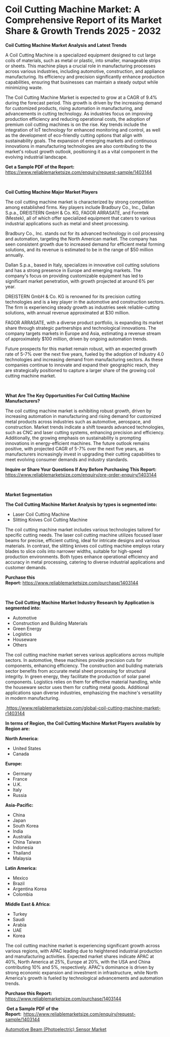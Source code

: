 <p><h1>Coil Cutting Machine Market: A Comprehensive Report of its Market Share & Growth Trends 2025 - 2032</h1></p><p><strong>Coil Cutting Machine Market Analysis and Latest Trends</strong></p>
<p><p>A Coil Cutting Machine is a specialized equipment designed to cut large coils of materials, such as metal or plastic, into smaller, manageable strips or sheets. This machine plays a crucial role in manufacturing processes across various industries, including automotive, construction, and appliance manufacturing. Its efficiency and precision significantly enhance production capabilities, ensuring that businesses can maintain a steady output while minimizing waste.</p><p>The Coil Cutting Machine Market is expected to grow at a CAGR of 9.4% during the forecast period. This growth is driven by the increasing demand for customized products, rising automation in manufacturing, and advancements in cutting technology. As industries focus on improving production efficiency and reducing operational costs, the adoption of premium coil cutting machines is on the rise. Key trends include the integration of IoT technology for enhanced monitoring and control, as well as the development of eco-friendly cutting options that align with sustainability goals. The expansion of emerging markets and continuous innovations in manufacturing technologies are also contributing to the market's robust growth outlook, positioning it as a vital component in the evolving industrial landscape.</p></p>
<p><strong>Get a Sample PDF of the Report:&nbsp;</strong> <a href="https://www.reliablemarketsize.com/enquiry/request-sample/1403144?utm_campaign=2192&utm_medium=2&utm_source=Github&utm_content=ia&utm_term=15022025&utm_id=coil-cutting-machine">https://www.reliablemarketsize.com/enquiry/request-sample/1403144</a></p>
<p>&nbsp;</p>
<p><strong>Coil Cutting Machine Major Market Players</strong></p>
<p><p>The coil cutting machine market is characterized by strong competition among established firms. Key players include Bradbury Co., Inc., Dallan S.p.a., DREISTERN GmbH & Co. KG, FAGOR ARRASATE, and Formtek (Mestek), all of which offer specialized equipment that caters to various industrial applications such as metal and sheet processing.</p><p>Bradbury Co., Inc. stands out for its advanced technology in coil processing and automation, targeting the North American market. The company has seen consistent growth due to increased demand for efficient metal forming solutions, and its revenue is estimated to be in the range of $50 million annually.</p><p>Dallan S.p.a., based in Italy, specializes in innovative coil cutting solutions and has a strong presence in Europe and emerging markets. The company's focus on providing customizable equipment has led to significant market penetration, with growth projected at around 6% per year.</p><p>DREISTERN GmbH & Co. KG is renowned for its precision cutting technologies and is a key player in the automotive and construction sectors. The firm is experiencing steady growth as industries seek reliable-cutting solutions, with annual revenue approximated at $30 million.</p><p>FAGOR ARRASATE, with a diverse product portfolio, is expanding its market share through strategic partnerships and technological innovations. The company targets markets in Europe and Asia, estimating a revenue stream of approximately $100 million, driven by ongoing automation trends.</p><p>Future prospects for this market remain robust, with an expected growth rate of 5-7% over the next five years, fueled by the adoption of Industry 4.0 technologies and increasing demand from manufacturing sectors. As these companies continue to innovate and expand their geographic reach, they are strategically positioned to capture a larger share of the growing coil cutting machine market.</p></p>
<p>&nbsp;</p>
<p><strong>What Are The Key Opportunities For Coil Cutting Machine Manufacturers?</strong></p>
<p><p>The coil cutting machine market is exhibiting robust growth, driven by increasing automation in manufacturing and rising demand for customized metal products across industries such as automotive, aerospace, and construction. Market trends indicate a shift towards advanced technologies, such as CNC and laser cutting systems, enhancing precision and efficiency. Additionally, the growing emphasis on sustainability is prompting innovations in energy-efficient machines. The future outlook remains positive, with projected CAGR of 5-7% over the next five years, as manufacturers increasingly invest in upgrading their cutting capabilities to meet evolving consumer demands and industry standards.</p></p>
<p><strong>Inquire or Share Your Questions If Any Before Purchasing This Report:</strong> <a href="https://www.reliablemarketsize.com/enquiry/pre-order-enquiry/1403144?utm_campaign=2192&utm_medium=2&utm_source=Github&utm_content=ia&utm_term=15022025&utm_id=coil-cutting-machine">https://www.reliablemarketsize.com/enquiry/pre-order-enquiry/1403144</a></p>
<p>&nbsp;</p>
<p><strong>Market Segmentation</strong></p>
<p><strong>The Coil Cutting Machine Market Analysis by types is segmented into:</strong></p>
<p><ul><li>Laser Coil Cutting Machine</li><li>Slitting Knives Coil Cutting Machine</li></ul></p>
<p><p>The coil cutting machine market includes various technologies tailored for specific cutting needs. The laser coil cutting machine utilizes focused laser beams for precise, efficient cutting, ideal for intricate designs and various materials. In contrast, the slitting knives coil cutting machine employs rotary blades to slice coils into narrower widths, suitable for high-speed production environments. Both types enhance operational efficiency and accuracy in metal processing, catering to diverse industrial applications and customer demands.</p></p>
<p><strong>Purchase this Report:&nbsp;</strong><a href="https://www.reliablemarketsize.com/purchase/1403144?utm_campaign=2192&utm_medium=2&utm_source=Github&utm_content=ia&utm_term=15022025&utm_id=coil-cutting-machine">https://www.reliablemarketsize.com/purchase/1403144</a></p>
<p>&nbsp;</p>
<p><strong>The Coil Cutting Machine Market Industry Research by Application is segmented into:</strong></p>
<p><ul><li>Automotive</li><li>Construction and Building Materials</li><li>Green Energy</li><li>Logistics</li><li>Houseware</li><li>Others</li></ul></p>
<p><p>The coil cutting machine market serves various applications across multiple sectors. In automotive, these machines provide precision cuts for components, enhancing efficiency. The construction and building materials sector benefits from accurate metal sheet processing for structural integrity. In green energy, they facilitate the production of solar panel components. Logistics relies on them for effective material handling, while the houseware sector uses them for crafting metal goods. Additional applications span diverse industries, emphasizing the machine's versatility in modern manufacturing.</p></p>
<p><a href="https://www.reliablemarketsize.com/global-coil-cutting-machine-market-r1403144?utm_campaign=2192&utm_medium=2&utm_source=Github&utm_content=ia&utm_term=15022025&utm_id=coil-cutting-machine">&nbsp;https://www.reliablemarketsize.com/global-coil-cutting-machine-market-r1403144</a></p>
<p><strong>In terms of Region, the Coil Cutting Machine Market Players available by Region are:</strong></p>
<p>
    <p> <strong> North America: </strong>
        <ul>
            <li>United States</li>
            <li>Canada</li>
        </ul>
        </p> 
    <p> <strong> Europe: </strong>
        <ul>
            <li>Germany</li>
            <li>France</li>
            <li>U.K.</li>
            <li>Italy</li>
            <li>Russia</li>
        </ul>
        </p> 
    <p> <strong> Asia-Pacific: </strong>
        <ul>
            <li>China</li>
            <li>Japan</li>
            <li>South Korea</li>
            <li>India</li>
            <li>Australia</li>
            <li>China Taiwan</li>
            <li>Indonesia</li>
            <li>Thailand</li>
            <li>Malaysia</li>
        </ul>
        </p> 
    <p> <strong> Latin America: </strong>
        <ul>
            <li>Mexico</li>
            <li>Brazil</li>
            <li>Argentina Korea</li>
            <li>Colombia</li>
        </ul>
        </p> 
    <p> <strong> Middle East & Africa: </strong>
        <ul>
            <li>Turkey</li>
            <li>Saudi</li>
            <li>Arabia</li>
            <li>UAE</li>
            <li>Korea</li>
        </ul>
    </p>
    </p>
<p><p>The coil cutting machine market is experiencing significant growth across various regions, with APAC leading due to heightened industrial production and manufacturing activities. Expected market shares indicate APAC at 40%, North America at 25%, Europe at 20%, with the USA and China contributing 10% and 5%, respectively. APAC's dominance is driven by strong economic expansion and investment in infrastructure, while North America's growth is fueled by technological advancements and automation trends.</p></p>
<p><strong>Purchase this Report: </strong><a href="https://www.reliablemarketsize.com/purchase/1403144?utm_campaign=2192&utm_medium=2&utm_source=Github&utm_content=ia&utm_term=15022025&utm_id=coil-cutting-machine">https://www.reliablemarketsize.com/purchase/1403144</a></p>
<p>&nbsp;<strong>Get a Sample PDF of the Report:&nbsp;&nbsp;</strong><a href="https://www.reliablemarketsize.com/enquiry/request-sample/1403144?utm_campaign=2192&utm_medium=2&utm_source=Github&utm_content=ia&utm_term=15022025&utm_id=coil-cutting-machine">https://www.reliablemarketsize.com/enquiry/request-sample/1403144</a></p>
<p><strong></strong></p>
<p><p><a href="https://github.com/WashimHussain441/Market-Research-Report-List-1/blob/main/automotive-beam-photoelectric-sensor-market.md?utm_campaign=2192&utm_medium=2&utm_source=Github&utm_content=ia&utm_term=15022025&utm_id=coil-cutting-machine">Automotive Beam (Photoelectric) Sensor Market</a></p></p>